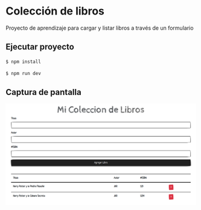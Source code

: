 # Colección de libros
Proyecto de aprendizaje para cargar y listar libros a través de un formulario

## Ejecutar proyecto

```bash
$ npm install
```

```bash
$ npm run dev
```

## Captura de pantalla

![Captura de pantalla](https://raw.githubusercontent.com/barbibrussa/coleccion-libros/main/assets/screenshot.png)